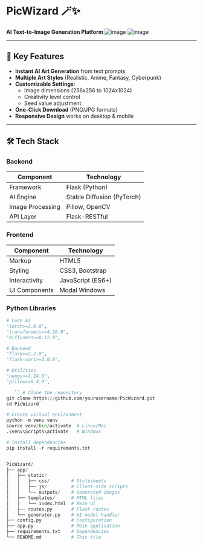 # PicWizard 🪄✨  
**AI Text-to-Image Generation Platform**
![image](https://github.com/user-attachments/assets/5c34f802-e3bd-41cc-8ea0-fbae838e96c0)
![image](https://github.com/user-attachments/assets/adbdd4c8-3659-4bed-8e0e-f5cc8d5ed371)

---

## 🌟 Key Features
- **Instant AI Art Generation** from text prompts
- **Multiple Art Styles** (Realistic, Anime, Fantasy, Cyberpunk)
- **Customizable Settings**:
  - Image dimensions (256x256 to 1024x1024)
  - Creativity level control
  - Seed value adjustment
- **One-Click Download** (PNG/JPG formats)
- **Responsive Design** works on desktop & mobile

---

## 🛠️ Tech Stack
### Backend
| Component | Technology |
|-----------|------------|
| Framework | Flask (Python) |
| AI Engine | Stable Diffusion (PyTorch) |
| Image Processing | Pillow, OpenCV |
| API Layer | Flask-RESTful |

### Frontend
| Component | Technology |
|-----------|------------|
| Markup | HTML5 |
| Styling | CSS3, Bootstrap |
| Interactivity | JavaScript (ES6+) |
| UI Components | Modal Windows |

### Python Libraries
```python
# Core AI
"torch>=2.0.0",
"transformers>=4.26.0",
"diffusers>=0.12.0",

# Backend
"flask>=2.2.0",
"flask-cors>=3.0.0",

# Utilities
"numpy>=1.24.0",
"pillow>=9.4.0",

   `` # Clone the repository
git clone https://github.com/yourusername/PicWizard.git
cd PicWizard

# Create virtual environment
python -m venv venv
source venv/bin/activate  # Linux/Mac
.\venv\Scripts\activate   # Windows

# Install dependencies
pip install -r requirements.txt


PicWizard/
├── app/
│   ├── static/
│   │   ├── css/        # Stylesheets
│   │   ├── js/         # Client-side scripts
│   │   └── outputs/    # Generated images
│   ├── templates/      # HTML files
│   │   └── index.html  # Main UI
│   ├── routes.py       # Flask routes
│   └── generator.py    # AI model handler
├── config.py           # Configuration
├── app.py              # Main application
├── requirements.txt    # Dependencies
└── README.md           # This file

